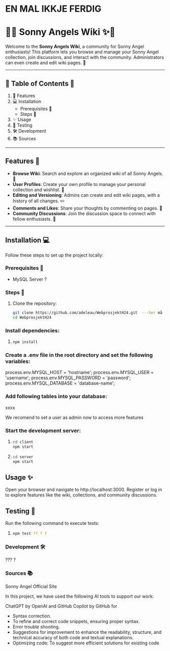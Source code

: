 # EN MAL IKKJE FERDIG #

# 🌸✨ Sonny Angels Wiki ✨🌸  

Welcome to the **Sonny Angels Wiki**, a community for Sonny Angel enthusiasts! This platform lets you browse and manage your Sonny Angel collection, join discussions, and interact with the community. Administrators can even create and edit wiki pages. 🎀

---

## 💖 Table of Contents 💖  

1. 🌟 Features
2. 💻 Installation
   - Prerequisites 🌸
   - Steps 🌷
3. ✨ Usage 
4. 🧸 Testing
5. 🛠️ Development
6. 📚 Sources 

---

## Features 🌟

- **Browse Wiki**: Search and explore an organized wiki of all Sonny Angels. 🐤
- **User Profiles**: Create your own profile to manage your personal collection and wishlist. 🎁
- **Editing and Versioning**: Admins can create and edit wiki pages, with a history of all changes. ✏️
- **Comments and Likes**: Share your thoughts by commenting on pages. 💬
- **Community Discussions**: Join the discussion space to connect with fellow enthusiasts. 🌸

---

##  Installation 💻

Follow these steps to set up the project locally:

### Prerequisites 🌸 
- MySQL Server ?

### Steps 🌷 

1. Clone the repository:
   ```bash
   git clone https://github.com/adeleau/WebprosjektH24.git  ---her må vi gjer gurotull til main branch
   cd WebprosjektH24

### Install dependencies:

1. ```bash
   npm install


### Create a .env file in the root directory and set the following variables:

process.env.MYSQL_HOST = 'hostname';
process.env.MYSQL_USER = 'username';
process.env.MYSQL_PASSWORD = 'password';
process.env.MYSQL_DATABASE = 'database-name';


### Add following tables into your database: 

xxxx

We recomend to set a user as admin now to access more features

### Start the development server:

1. ```bash
   cd client
   npm start
   
2. ```bash
   cd server
   npm start

## Usage ✨
Open your browser and navigate to http://localhost:3000.
Register or log in to explore features like the wiki, collections, and community discussions.

## Testing 🧸 
Run the following command to execute tests:

1. ```bash
   npm test ?? ? ? 

### Development 🛠️

??? ? 

### Sources 📚
Sonny Angel Official Site

In this project, we have used the following AI tools to support our work:

ChatGPT by OpenAI and GitHub Copilot by GitHub for 
- Syntax correction.
- To refine and correct code snippets, ensuring proper syntax.
- Error trouble shooting.
- Suggestions for improvement to enhance the readability, structure, and technical accuracy of both code and textual explanations.
- Optimizing code: To suggest more efficient solutions for existing code
